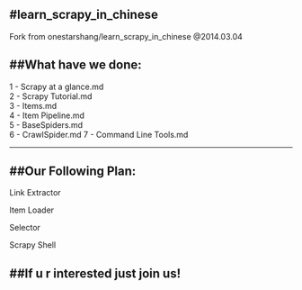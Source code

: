 #learn_scrapy_in_chinese
---

Fork from onestarshang/learn_scrapy_in_chinese @2014.03.04

##What have we done:
---

1 - Scrapy at a glance.md	
2 - Scrapy Tutorial.md	
3 - Items.md	
4 - Item Pipeline.md	
5 - BaseSpiders.md	
6 - CrawlSpider.md
7 - Command Line Tools.md

---

##Our Following Plan:
---

Link Extractor

Item Loader

Selector

Scrapy Shell


##If u r interested just join us!
---
